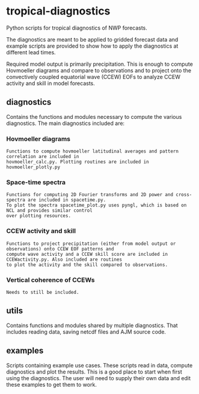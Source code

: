 # tropical-diagnostics
Python scripts for tropical diagnostics of NWP forecasts.

The diagnostics are meant to be applied to gridded forecast data and example scripts are provided to show how
to apply the diagnostics at different lead times.

Required model output is primarily precipitation. This is enough to compute Hovmoeller diagrams and
compare to observations and to project onto the convectively coupled equatorial wave (CCEW) EOFs to
analyze CCEW activity and skill in model forecasts.

## diagnostics
Contains the functions and modules necessary to compute the various diagnostics. The main diagnostics
included are:

### Hovmoeller diagrams
    Functions to compute hovmoeller latitudinal averages and pattern correlation are included in
    hovmoeller_calc.py. Plotting routines are included in hovmoeller_plotly.py

### Space-time spectra
    Functions for computing 2D Fourier transforms and 2D power and cross-spectra are included in spacetime.py.
    To plot the spectra spacetime_plot.py uses pyngl, which is based on NCL and provides similar control
    over plotting resources.

### CCEW activity and skill
    Functions to project precipitation (either from model output or observations) onto CCEW EOF patterns and
    compute wave activity and a CCEW skill score are included in CCEWactivity.py. Also included are routines
    to plot the activity and the skill compared to observations.

### Vertical coherence of CCEWs
    Needs to still be included.

## utils
Contains functions and modules shared by multiple diagnostics. That includes reading data, saving netcdf
files and AJM source code.

## examples
Scripts containing example use cases. These scripts read in data, compute diagnostics and plot the results.
This is a good place to start when first using the diagnostics.
The user will need to supply their own data and edit these examples to get them to work.

